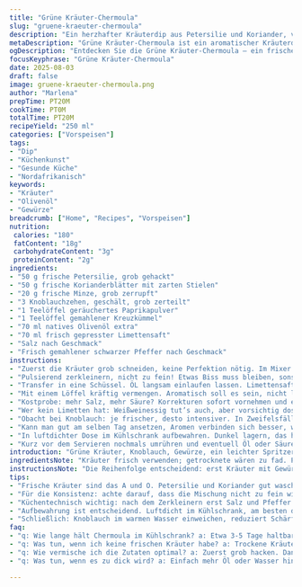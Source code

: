 ```yaml
---
title: "Grüne Kräuter-Chermoula"
slug: "gruene-kraeuter-chermoula"
description: "Ein herzhafter Kräuterdip aus Petersilie und Koriander, verfeinert mit Knoblauch, Zitronensaft, Olivenöl und warmen Gewürzen. Eine frische, würzige Sauce, die wunderbar zu gegrilltem Fisch, Gemüse oder als Marinade passt. Ersetzt traditionelles Korianderpulver durch geräuchertes Paprikapulver. Minimiert den Anteil an Petersilie zugunsten von Minze für eine leichte Frische. Knoblauch bringt hier keine Schärfe, nur Aroma. Verzicht auf Zitrone möglich: Limette oder Weißweinessig ebenso passend. Praktisch, wenn die Kräuter frisch, ätherisch duften und die Textur leicht grob bleibt."
metaDescription: "Grüne Kräuter-Chermoula ist ein aromatischer Kräuterdip, ideal für Fisch und Gemüse. Frische Kräuter und Gewürze bieten ein intensives Geschmackserlebnis."
ogDescription: "Entdecken Sie die Grüne Kräuter-Chermoula – ein frischer und würziger Dip, der Ihre Grillgerichte bereichert und neue Geschmäcker entfaltet."
focusKeyphrase: "Grüne Kräuter-Chermoula"
date: 2025-08-03
draft: false
image: gruene-kraeuter-chermoula.png
author: "Marlena"
prepTime: PT20M
cookTime: PT0M
totalTime: PT20M
recipeYield: "250 ml"
categories: ["Vorspeisen"]
tags:
- "Dip"
- "Küchenkunst"
- "Gesunde Küche"
- "Nordafrikanisch"
keywords:
- "Kräuter"
- "Olivenöl"
- "Gewürze"
breadcrumb: ["Home", "Recipes", "Vorspeisen"]
nutrition: 
 calories: "180"
 fatContent: "18g"
 carbohydrateContent: "3g"
 proteinContent: "2g"
ingredients:
- "50 g frische Petersilie, grob gehackt"
- "50 g frische Korianderblätter mit zarten Stielen"
- "20 g frische Minze, grob zerrupft"
- "3 Knoblauchzehen, geschält, grob zerteilt"
- "1 Teelöffel geräuchertes Paprikapulver"
- "1 Teelöffel gemahlener Kreuzkümmel"
- "70 ml natives Olivenöl extra"
- "70 ml frisch gepresster Limettensaft"
- "Salz nach Geschmack"
- "Frisch gemahlener schwarzer Pfeffer nach Geschmack"
instructions:
- "Zuerst die Kräuter grob schneiden, keine Perfektion nötig. Im Mixer landen Petersilie, Koriander, Minze und Knoblauch. Gewürze und Salz mitgeben."
- "Pulsierend zerkleinern, nicht zu fein! Etwas Biss muss bleiben, sonst wird’s matschig und verliert Charakter."
- "Transfer in eine Schüssel. ÖL langsam einlaufen lassen. Limettensaft direkt dazuschütten, nicht warten. Rührt man zu spät, trennt sich das Öl oft."
- "Mit einem Löffel kräftig vermengen. Aromatisch soll es sein, nicht langweilig."
- "Kostprobe: mehr Salz, mehr Säure? Korrekturen sofort vornehmen und erneut umrühren."
- "Wer kein Limetten hat: Weißweinessig tut’s auch, aber vorsichtig dosieren. Zitronensaft ist generell etwas dominanter, daher weniger verwenden."
- "Obacht bei Knoblauch: je frischer, desto intensiver. In Zweifelsfällen Knoblauch vorher in warmem Wasser einlegen, mildert den Geschmack."
- "Kann man gut am selben Tag ansetzen, Aromen verbinden sich besser, wenn man 30 Minuten ruht. Trotzdem: frisch schmeckt am besten."
- "In luftdichter Dose im Kühlschrank aufbewahren. Dunkel lagern, das hält die Kräuter farbfrisch und verhindert Bitterstoffe."
- "Kurz vor dem Servieren nochmals umrühren und eventuell Öl oder Säure anpassen."
introduction: "Grüne Kräuter, Knoblauch, Gewürze, ein leichter Spritzer Zitrus – das ist Chermoula. In meiner Küche oft als schnelle Lösung für langweiligen Fisch, aber auch fantastisch zu gebratenem Gemüse oder als überraschende Sauce in Salaten. Ursprünglich marokkanisch, aber ich mische gern Minze hinein, gibt eine frische Note, die oft fehlt. Manchmal ersetze ich die Koriandersamen durch geräuchertes Paprikapulver, das haut rein und gibt einen leicht süßlichen, rauchigen Unterton. Wichtig: die Mischung darf niemals zu fein sein, sonst versumpft sie optisch und geschmacklich zu einer unscheinbaren Masse. Knoblauch immer frisch benutzen, aber wenn er zu scharf wird, einfach kurz in warmem Wasser einlegen. Mit dieser Sauce vergisst man schnell, wie langweilig Sahne oder Mayo sind. Zutaten und Technik so einfach, aber Hut ab, wenn sie dennoch begeistert – wegen dem knackigen Aroma, dem Öl, das glänzt, und dem Kribbeln der Gewürze, die nicht plump zuschlagen. Etwas Geduld bei den Gewürzen, stückweise zugeben und abschmecken, Verschwendung gibt’s keine, nur Entdeckung. Egal ob Sommergrill oder schneller Mittag – Chermoula steht bei mir quasi immer bereit."
ingredientsNote: "Kräuter frisch verwenden; getrocknete wären zu fad. Petersilie und Koriander müssen sauber sein, die Stiele mit dazu – da steckt viel Aroma drin. Minze bringt eine abrupte Frische, kann aber zu viel sein; dosieren! Knoblauch möglichst keine grünen Triebe, die machen bitter. Öl: kalt gepresstes Olivenöl ist obligatorisch, billiges erstickt die Kräuter. Säure: Limette passt besser als Zitrone, milder und aromatischer. Wer keine Limette hat, nimmt Weißweinessig, aber mit Vorsicht, zu viel Essig zerstört das ganze Gleichgewicht. Gewürze schmecken besser, wenn frisch gemahlen. Kreuzkümmel und Paprika bringen warme, erdige Noten. Gerne „geräuchertes Paprikapulver“ statt des üblichen Korianders. Salz immer erst nach den Ölen geben, sonst trocknet das Grün zu sehr aus. Wer veganen Essig nicht mag, kann auf Zitronensaft zurückgreifen – aber dann deutlich weniger davon."
instructionsNote: "Die Reihenfolge entscheidend: erst Kräuter mit Gewürzen und Knoblauch fein, aber nicht zu fein hacken, sonst wird die Masse zu matschig. Stopp beim Zerkleinern genau dann, wenn feine Struktur sichtbar bleibt, ein leicht rauer Griff an der Creme ist erlaubt. Das Öl langsam hinzufügen, richtige Emulsion entsteht nur so. Sofort den Limettensaft mit dazu, nicht erst später, sonst trennt sich alles. Salz und Pfeffer erst nach dem Mischen geben, sonst trocknen die Kräuter aus. Beim Rühren darauf achten, dass die Oberfläche glänzt und sich ein leicht cremiger Film bildet. Nicht übermixen! Mehr Säure nach Geschmack – immer nur in kleinen Portionen, bis die Balance stimmt. Frisch servieren, aber kleine Portionen können 30 Minuten im Kühlschrank ruhen, Aromen verbinden sich besser. Mehrfach probieren; das ist eine Handsache. Schwierig: zu viel Knoblauch macht bitter. Zu wenig Öl lässt Chermoula trocken wirken. Bei starker Trennung Öl bzw. Saft langsam und in kleinen Mengen nachfüllen, mit Löffel ziehen und mischen. Luftdicht aufbewahren, sonst wird die Farbe dunkel. Wer keine Küchenmaschine hat, nimmt Messer und grobes Hacken – funktioniert, macht die Sauce rustikaler."
tips:
- "Frische Kräuter sind das A und O. Petersilie und Koriander gut waschen, Stiele auch verwenden, bringen mehr Aroma. Minze überall zügig dosieren, zu viel kann überfordern. Knoblauch locker hacken, frischer ist besser. Abstimmung wichtig; immer wieder probieren. Willst du mehr Tiefe? Mehr Paprika hinzufügen."
- "Für die Konsistenz: achte darauf, dass die Mischung nicht zu fein wird. Kleine Stücke erhalten Textur. Danach Olivenöl langsam einmixen, fördert die Emulsion. Limettensaft sofort dazugeben, verschiebt den Geschmack. Benutze immer frischen Zitronensaft, wenn Limette fehlt, ist hübsch, aber vorsichtig sein."
- "Küchentechnisch wichtig: nach dem Zerkleinern erst Salz und Pfeffer anpassen. Zuvor macht die Mischung schnell matschig. Übrigens, wenn die Kräuter matschig werden, Stärke reduzieren. Zu wenig Öl? Chermoula wird trocken, einfach mehr nachgeben. Frisch schmeckt beste; aber 30 Minuten Ruhen macht es stark."
- "Aufbewahrung ist entscheidend. Luftdicht im Kühlschrank, am besten dunkel lagern. So bleibt die Farbe und der Geschmack erhalten. Wer keine Küchenmaschine hat, kann die Kräuter grob per Hand hacken. Ein bisschen rustikaler, aber auch gut. Perfekte Mischung ist eine Kunst, Übung macht den Meister."
- "Schließlich: Knoblauch im warmen Wasser einweichen, reduziert Schärfe. Alternativen, wenn nichts da? Weißweinessig geht, sparsam dosieren. Zu sauer? Mehr Öl hinzufügen. Balance ist ausschlaggebend für eine tolle Chermoula."
faq:
- "q: Wie lange hält Chermoula im Kühlschrank? a: Etwa 3-5 Tage haltbar. Luftdicht verpacken. Achten auf Farbe und Geruch. Frische ist hier wichtig."
- "q: Was tun, wenn ich keine frischen Kräuter habe? a: Trockene Kräuter sind schwach. Frische ist unverzichtbar. Besser etwas Kurkuma oder andere Gewürze nutzen. Geschmack wird unterschiedlich."
- "q: Wie vermische ich die Zutaten optimal? a: Zuerst grob hacken. Dann in den Mixer, nicht zu fein. Langsame Zugabe von Öl nach Geschmack. Es muss glänzen."
- "q: Was tun, wenn es zu dick wird? a: Einfach mehr Öl oder Wasser hinzufügen, gut mischen. Nicht übermixen sorgt für einen schönen Biss. Teste immer die Konsistenz."

---
```

